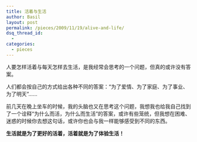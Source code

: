 ```yaml
---
title: 活着与生活
author: Basil
layout: post
permalink: /pieces/2009/11/19/alive-and-life/
dsq_thread_id:
  - 
categories:
  - pieces
---
```

人要怎样活着与每天怎样去生活，是我经常会思考的一个问题，但真的或许没有答案。

人们都会按自己的方式给出各种不同的答案：“为了爱情、为了家庭、为了事业、为了明天”……

前几天在晚上坐车的时候，我的头脑也又在思考这个问题，我想我也给我自己找到了一个诠释“为什么而活，为什么而生活”的答案，或许有些笼统，但我想在困难、迷惑的时候你去想这句话，或许你也会与我一样能够感受到不同的东西。

**生活就是为了更好的活着，活着就是为了体验生活！**
